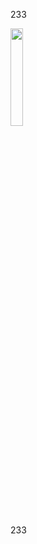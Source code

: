 233

  <img src="https://tse1-mm.cn.bing.net/th/id/OIP.f24dD_lbTx6IANLxCAEPwQHaKm?pid=Api&rs=1" width="20%"> 

233
